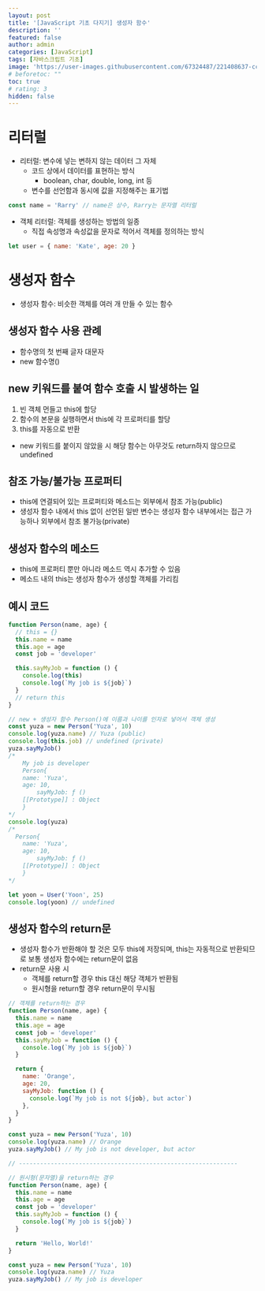 ```yaml
---
layout: post
title: '[JavaScript 기초 다지기] 생성자 함수'
description: ''
featured: false
author: admin
categories: [JavaScript]
tags: [자바스크립트 기초]
image: 'https://user-images.githubusercontent.com/67324487/221408637-cc076e3e-b081-4683-9b42-118945649e20.png'
# beforetoc: ""
toc: true
# rating: 3
hidden: false
---
```


# 리터럴

- 리터럴: 변수에 넣는 변하지 않는 데이터 그 자체
  - 코드 상에서 데이터를 표현하는 방식
    - boolean, char, double, long, int 등
  - 변수를 선언함과 동시에 값을 지정해주는 표기법

```jsx
const name = 'Rarry' // name은 상수, Rarry는 문자열 리터럴
```

- 객체 리터럴: 객체를 생성하는 방법의 일종
  - 직접 속성명과 속성값을 문자로 적어서 객체를 정의하는 방식

```jsx
let user = { name: 'Kate', age: 20 }
```

# 생성자 함수

- 생성자 함수: 비슷한 객체를 여러 개 만들 수 있는 함수

## 생성자 함수 사용 관례

- 함수명의 첫 번째 글자 대문자
- new 함수명()

## new 키워드를 붙여 함수 호출 시 발생하는 일

1. 빈 객체 먼들고 this에 할당
2. 함수의 본문을 실행하면서 this에 각 프로퍼티를 할당
3. this를 자동으로 반환

- new 키워드를 붙이지 않았을 시 해당 함수는 아무것도 return하지 않으므로 undefined

## 참조 가능/불가능 프로퍼티

- this에 연결되어 있는 프로퍼티와 메소드는 외부에서 참조 가능(public)
- 생성자 함수 내에서 this 없이 선언된 일반 변수는 생성자 함수 내부에서는 접근 가능하나 외부에서 참조 불가능(private)

## 생성자 함수의 메소드

- this에 프로퍼티 뿐만 아니라 메소드 역시 추가할 수 있음
- 메소드 내의 this는 생성자 함수가 생성할 객체를 가리킴

## 예시 코드

```jsx
function Person(name, age) {
  // this = {}
  this.name = name
  this.age = age
  const job = 'developer'

  this.sayMyJob = function () {
    console.log(this)
    console.log(`My job is ${job}`)
  }
  // return this
}

// new + 생성자 함수 Person()에 이름과 나이를 인자로 넣어서 객체 생성
const yuza = new Person('Yuza', 10)
console.log(yuza.name) // Yuza (public)
console.log(this.job) // undefined (private)
yuza.sayMyJob()
/*
	My job is developer
	Person{
    name: 'Yuza',
    age: 10,
		sayMyJob: ƒ ()
    [[Prototype]] : Object  
	}
*/
console.log(yuza)
/*
  Person{
    name: 'Yuza',
    age: 10,
		sayMyJob: ƒ ()
    [[Prototype]] : Object  
	}
*/

let yoon = User('Yoon', 25)
console.log(yoon) // undefined
```

## 생성자 함수의 return문

- 생성자 함수가 반환해야 할 것은 모두 this에 저장되며, this는 자동적으로 반환되므로 보통 생성자 함수에는 return문이 없음
- return문 사용 시
  - 객체를 return할 경우 this 대신 해당 객체가 반환됨
  - 원시형을 return할 경우 return문이 무시됨

```jsx
// 객체를 return하는 경우
function Person(name, age) {
  this.name = name
  this.age = age
  const job = 'developer'
  this.sayMyJob = function () {
    console.log(`My job is ${job}`)
  }

  return {
    name: 'Orange',
    age: 20,
    sayMyJob: function () {
      console.log(`My job is not ${job}, but actor`)
    },
  }
}

const yuza = new Person('Yuza', 10)
console.log(yuza.name) // Orange
yuza.sayMyJob() // My job is not developer, but actor

// --------------------------------------------------------------

// 원시형(문자열)을 return하는 경우
function Person(name, age) {
  this.name = name
  this.age = age
  const job = 'developer'
  this.sayMyJob = function () {
    console.log(`My job is ${job}`)
  }

  return 'Hello, World!'
}

const yuza = new Person('Yuza', 10)
console.log(yuza.name) // Yuza
yuza.sayMyJob() // My job is developer
```
